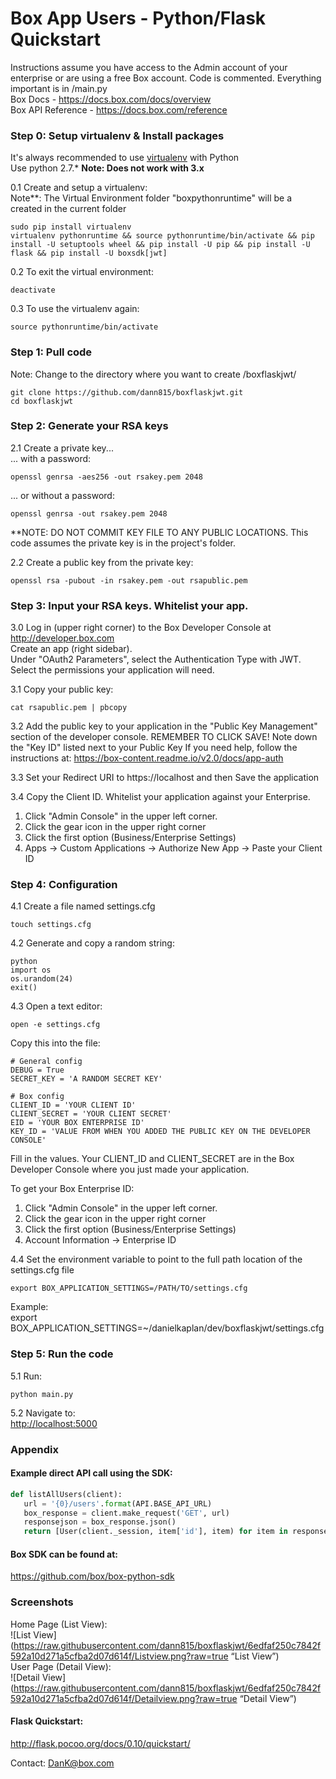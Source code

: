 # Box App Users - Python/Flask Quickstart
Instructions assume you have access to the Admin account of your enterprise or are using a free Box account.  Code is commented. Everything important is in /main.py  
Box Docs - <https://docs.box.com/docs/overview>   
Box API Reference - <https://docs.box.com/reference>

### Step 0: Setup virtualenv & Install packages   
It's always recommended to use [virtualenv](http://docs.python-guide.org/en/latest/dev/virtualenvs/) with Python  
Use python 2.7.*  **Note: Does not work with 3.x**  

0.1 Create and setup a virtualenv:   
Note**: The Virtual Environment folder "boxpythonruntime" will be a created in the current folder
```
sudo pip install virtualenv
virtualenv pythonruntime && source pythonruntime/bin/activate && pip install -U setuptools wheel && pip install -U pip && pip install -U flask && pip install -U boxsdk[jwt]
```

0.2 To exit the virtual environment:
```
deactivate
```

0.3 To use the virtualenv again:
```
source pythonruntime/bin/activate
```


### Step 1: Pull code  
Note: Change to the directory where you want to create /boxflaskjwt/
```
git clone https://github.com/dann815/boxflaskjwt.git  
cd boxflaskjwt
```


### Step 2: Generate your RSA keys  
2.1 Create a private key...   
... with a password:  
```
openssl genrsa -aes256 -out rsakey.pem 2048
```  
... or without a password:  
```
openssl genrsa -out rsakey.pem 2048 
```  
**NOTE: DO NOT COMMIT KEY FILE TO ANY PUBLIC LOCATIONS.  This code assumes the private key is in the project's folder.

2.2 Create a public key from the private key:  
```
openssl rsa -pubout -in rsakey.pem -out rsapublic.pem  
```


### Step 3: Input your RSA keys.  Whitelist your app.
3.0 Log in (upper right corner) to the Box Developer Console at <http://developer.box.com>   
Create an app (right sidebar).   
Under "OAuth2 Parameters", select the Authentication Type with JWT.  Select the permissions your application will need.   


3.1 Copy your public key:  
```
cat rsapublic.pem | pbcopy  
```

3.2 Add the public key to your application in the "Public Key Management" section of the developer console. REMEMBER TO CLICK SAVE!  Note down the "Key ID" listed next to your Public Key
If you need help, follow the instructions at: <https://box-content.readme.io/v2.0/docs/app-auth>  

3.3 Set your Redirect URI to https://localhost and then Save the application   
   
3.4 Copy the Client ID. Whitelist your application against your Enterprise.   
1) Click "Admin Console" in the upper left corner.   
2) Click the gear icon in the upper right corner   
3) Click the first option (Business/Enterprise Settings)   
4) Apps -> Custom Applications -> Authorize New App -> Paste your Client ID   


### Step 4: Configuration  
4.1 Create a file named settings.cfg   
```
touch settings.cfg
```

4.2 Generate and copy a random string: 
```
python
import os
os.urandom(24)
exit()
```  


4.3 Open a text editor:  
```
open -e settings.cfg
```
Copy this into the file:
```
# General config
DEBUG = True
SECRET_KEY = 'A RANDOM SECRET KEY'

# Box config
CLIENT_ID = 'YOUR CLIENT ID'
CLIENT_SECRET = 'YOUR CLIENT SECRET'
EID = 'YOUR BOX ENTERPRISE ID'
KEY_ID = 'VALUE FROM WHEN YOU ADDED THE PUBLIC KEY ON THE DEVELOPER CONSOLE'
``` 
Fill in the values.  Your CLIENT_ID and CLIENT_SECRET are in the Box Developer Console where you just made your application.  

To get your Box Enterprise ID:   
1) Click "Admin Console" in the upper left corner.   
2) Click the gear icon in the upper right corner   
3) Click the first option (Business/Enterprise Settings)   
4) Account Information -> Enterprise ID   

  
4.4 Set the environment variable to point to the full path location of the settings.cfg file  
```
export BOX_APPLICATION_SETTINGS=/PATH/TO/settings.cfg
```
Example:   
export BOX_APPLICATION_SETTINGS=~/danielkaplan/dev/boxflaskjwt/settings.cfg

### Step 5: Run the code  
5.1 Run:
```
python main.py  
```
5.2 Navigate to:  
<http://localhost:5000> 



### Appendix  
#### Example direct API call using the SDK:  
 ```python
 def listAllUsers(client):
    url = '{0}/users'.format(API.BASE_API_URL)
    box_response = client.make_request('GET', url)
    responsejson = box_response.json()
    return [User(client._session, item['id'], item) for item in responsejson['entries']]
```  

#### Box SDK can be found at:  
https://github.com/box/box-python-sdk  


### Screenshots  
Home Page (List View):  
![List View](https://raw.githubusercontent.com/dann815/boxflaskjwt/6edfaf250c7842f592a10d271a5cfba2d07d614f/Listview.png?raw=true “List View”)   
User Page (Detail View):  
![Detail View](https://raw.githubusercontent.com/dann815/boxflaskjwt/6edfaf250c7842f592a10d271a5cfba2d07d614f/Detailview.png?raw=true “Detail View”)  


#### Flask Quickstart:  
<http://flask.pocoo.org/docs/0.10/quickstart/>  


Contact: DanK@box.com  
